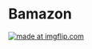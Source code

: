 # Bamazon

<a href="https://imgflip.com/gif/3jj9l0"><img src="https://i.imgflip.com/3jj9l0.gif" title="made at imgflip.com"/></a>

